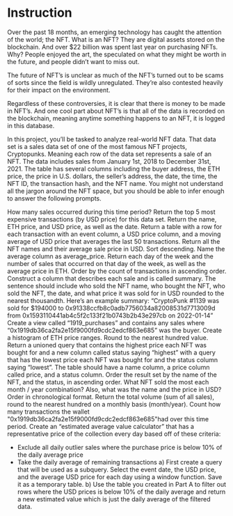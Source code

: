 Instruction
==========

Over the past 18 months, an emerging technology has caught the attention of the world; the NFT. What is an NFT? They are digital assets stored on the blockchain. And over $22 billion was spent last year on purchasing NFTs. Why? People enjoyed the art, the speculated on what they might be worth in the future, and people didn’t want to miss out. 
 
The future of NFT’s is unclear as much of the NFT’s turned out to be scams of sorts since the field is wildly unregulated. They’re also contested heavily for their impact on the environment.
 
Regardless of these controversies, it is clear that there is money to be made in NFT’s. And one cool part about NFT’s is that all of the data is recorded on the blockchain, meaning anytime something happens to an NFT, it is logged in this database. 
 
In this project, you’ll be tasked to analyze real-world NFT data. 
That data set is a sales data set of one of the most famous NFT projects, Cryptopunks. Meaning each row of the data set represents a sale of an NFT. The data includes sales from January 1st, 2018 to December 31st, 2021. The table has several columns including the buyer address, the ETH price, the price in U.S. dollars, the seller’s address, the date, the time, the NFT ID, the transaction hash, and the NFT name.
You might not understand all the jargon around the NFT space, but you should be able to infer enough to answer the following prompts.
 
How many sales occurred during this time period? 
Return the top 5 most expensive transactions (by USD price) for this data set. Return the name, ETH price, and USD price, as well as the date.
Return a table with a row for each transaction with an event column, a USD price column, and a moving average of USD price that averages the last 50 transactions.
Return all the NFT names and their average sale price in USD. Sort descending. Name the average column as average_price.
Return each day of the week and the number of sales that occurred on that day of the week, as well as the average price in ETH. Order by the count of transactions in ascending order.
Construct a column that describes each sale and is called summary. The sentence should include who sold the NFT name, who bought the NFT, who sold the NFT, the date, and what price it was sold for in USD rounded to the nearest thousandth.
 Here’s an example summary:
 “CryptoPunk #1139 was sold for $194000 to 0x91338ccfb8c0adb7756034a82008531d7713009d from 0x1593110441ab4c5f2c133f21b0743b2b43e297cb on 2022-01-14”
Create a view called “1919_purchases” and contains any sales where “0x1919db36ca2fa2e15f9000fd9cdc2edcf863e685” was the buyer.
Create a histogram of ETH price ranges. Round to the nearest hundred value. 
Return a unioned query that contains the highest price each NFT was bought for and a new column called status saying “highest” with a query that has the lowest price each NFT was bought for and the status column saying “lowest”. The table should have a name column, a price column called price, and a status column. Order the result set by the name of the NFT, and the status, in ascending order. 
What NFT sold the most each month / year combination? Also, what was the name and the price in USD? Order in chronological format. 
Return the total volume (sum of all sales), round to the nearest hundred on a monthly basis (month/year).
Count how many transactions the wallet "0x1919db36ca2fa2e15f9000fd9cdc2edcf863e685"had over this time period.
Create an “estimated average value calculator” that has a representative price of the collection every day based off of these criteria:
 - Exclude all daily outlier sales where the purchase price is below 10% of the daily average price
 - Take the daily average of remaining transactions
 a) First create a query that will be used as a subquery. Select the event date, the USD price, and the average USD price for each day using a window function. Save it as a temporary table.
 b) Use the table you created in Part A to filter out rows where the USD prices is below 10% of the daily average and return a new estimated value which is just the daily average of the filtered data.
